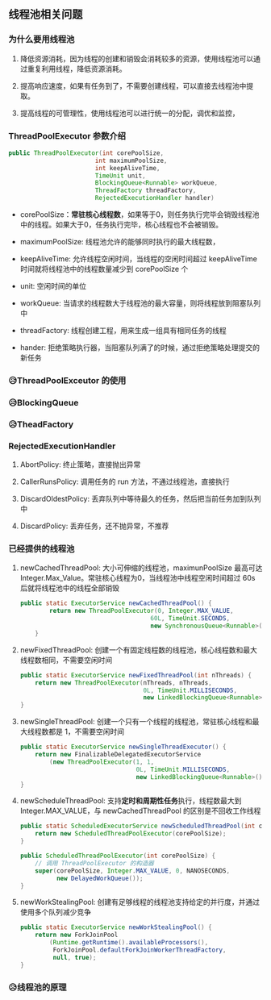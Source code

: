 ## 线程池相关问题

### 为什么要用线程池

1. 降低资源消耗，因为线程的创建和销毁会消耗较多的资源，使用线程池可以通过重复利用线程，降低资源消耗。

2. 提高响应速度，如果有任务到了，不需要创建线程，可以直接去线程池中提取。

3. 提高线程的可管理性，使用线程池可以进行统一的分配，调优和监控，

### ThreadPoolExecutor 参数介绍
```java
public ThreadPoolExecutor(int corePoolSize,
                        int maximumPoolSize,
                        int keepAliveTime,
                        TimeUnit unit,
                        BlockingQueue<Runnable> workQueue,
                        ThreadFactory threadFactory,
                        RejectedExecutionHandler handler)
```
- corePoolSize：**常驻核心线程数**，如果等于0，则任务执行完毕会销毁线程池中的线程。如果大于0，任务执行完毕，核心线程也不会被销毁。

- maximumPoolSize: 线程池允许的能够同时执行的最大线程数，

- keepAliveTime: 允许线程空闲时间，当线程的空闲时间超过 keepAliveTime 时间就将线程池中的线程数量减少到 corePoolSize 个

- unit: 空闲时间的单位

- workQueue: 当请求的线程数大于线程池的最大容量，则将线程放到阻塞队列中

- threadFactory: 线程创建工程，用来生成一组具有相同任务的线程

- hander: 拒绝策略执行器，当阻塞队列满了的时候，通过拒绝策略处理提交的新任务

### 😥ThreadPoolExceutor 的使用

### 😥BlockingQueue

### 😥TheadFactory

### RejectedExecutionHandler

1. AbortPolicy: 终止策略，直接抛出异常

2. CallerRunsPolicy: 调用任务的 run 方法，不通过线程池，直接执行

3. DiscardOldestPolicy: 丢弃队列中等待最久的任务，然后把当前任务加到队列中

4. DiscardPolicy: 丢弃任务，还不抛异常，不推荐


### 已经提供的线程池

1. newCachedThreadPool: 大小可伸缩的线程池，maximunPoolSize 最高可达 Integer.Max_Value。常驻核心线程为0，当线程池中线程空闲时间超过 60s 后就将线程池中的线程全部销毁

    ```java
    public static ExecutorService newCachedThreadPool() {
            return new ThreadPoolExecutor(0, Integer.MAX_VALUE,
                                        60L, TimeUnit.SECONDS,
                                        new SynchronousQueue<Runnable>());
        }
    ```

2. newFixedThreadPool: 创建一个有固定线程数的线程池，核心线程数和最大线程数相同，不需要空闲时间
    ```java
    public static ExecutorService newFixedThreadPool(int nThreads) {
        return new ThreadPoolExecutor(nThreads, nThreads,
                                      0L, TimeUnit.MILLISECONDS,
                                      new LinkedBlockingQueue<Runnable>());
    }
    ```

3. newSingleThreadPool: 创建一个只有一个线程的线程池，常驻核心线程和最大线程数都是 1，不需要空闲时间
    ```java
    public static ExecutorService newSingleThreadExecutor() {
        return new FinalizableDelegatedExecutorService
            (new ThreadPoolExecutor(1, 1,
                                    0L, TimeUnit.MILLISECONDS,
                                    new LinkedBlockingQueue<Runnable>()));
    }
    ```

4. newScheduleThreadPool: 支持**定时和周期性任务**执行，线程数最大到 Integer.MAX_VALUE，与 newCachedThreadPool 的区别是不回收工作线程

    ```java
    public static ScheduledExecutorService newScheduledThreadPool(int corePoolSize) {
        return new ScheduledThreadPoolExecutor(corePoolSize);
    }

    public ScheduledThreadPoolExecutor(int corePoolSize) {
        // 调用 ThreadPoolExecutor 的构造器
        super(corePoolSize, Integer.MAX_VALUE, 0, NANOSECONDS,
              new DelayedWorkQueue());
    }
    ```

5. newWorkStealingPool: 创建有足够线程的线程池支持给定的并行度，并通过使用多个队列减少竞争

    ```java
    public static ExecutorService newWorkStealingPool() {
        return new ForkJoinPool
            (Runtime.getRuntime().availableProcessors(),
             ForkJoinPool.defaultForkJoinWorkerThreadFactory,
             null, true);
    }
    ```

### 😥线程池的原理
